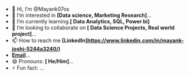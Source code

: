 - 👋 Hi, I’m @Mayank07os
- 👀 I’m interested in **[Data science, Marketing Research]**...
- 🌱 I’m currently learning.**[ Data Analytics, SQL, Power bi]**
- 💞️ I’m looking to collaborate on **[ Data Science Projects, Real world project]**...
- 📫 How to reach me  **[LinkedIn]https://www.linkedin.com/in/mayank-joshi-5244a3240/)**
- **[Email](mayankjoshi070@gmail.com)**...
- 😄 Pronouns: **[ He/Him]**...
- ⚡ Fun fact: ...

<!---
Mayank07os/Mayank07os is a ✨ special ✨ repository because its `README.md` (this file) appears on your GitHub profile.
You can click the Preview link to take a look at your changes.
--->
  
